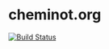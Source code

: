 # cheminot.org

[![Build Status](https://travis-ci.org/cheminotorg/cheminot.org.svg?branch=master)](https://travis-ci.org/cheminotorg/cheminot.org)
